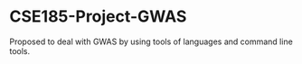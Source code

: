 # CSE185-Project-GWAS
Proposed to deal with GWAS by using tools of languages and command line tools. 
